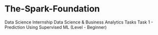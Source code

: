 # The-Spark-Foundation
Data Science Internship
Data Science & Business Analytics Tasks
Task 1 - Prediction Using Supervised ML (Level - Beginner)
